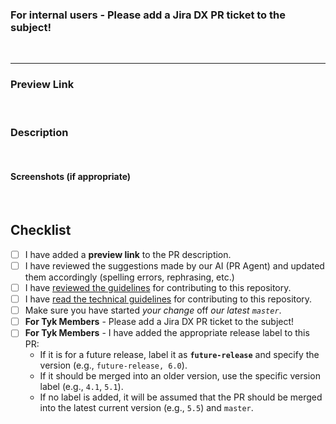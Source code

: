 ### For internal users - Please add a Jira DX PR ticket to the subject!
<br>

---

### Preview Link
<!-- Add a direct preview link to make it easier for the reviewer to review. Best to add a few direct links to the pages in the PR -->
<br>

### Description
<!-- 1. Describe your changes in detail. Why is this change required? What problem does it solve?
     2. Please explain the change to the reviewer. Pay special attention to changes that are hard to spot, 
       for example:
       2.1. Name change in the file name or directory name - please flag it out since it’s hard 
            to compare text after such a change 
       2.2. Terminology change - flag it out to make sure the reviewer is aware before approving
     3. @mentions of the person to review the proposed changes. They need to be able to know the topic well in order to approve it.
-->
<br>

#### Screenshots (if appropriate)
<br>

## Checklist
<!-- Go over all the following points, and put an `x` in all the boxes that apply -->

- [ ] I have added a **preview link** to the PR description.
- [ ] I have reviewed the suggestions made by our AI (PR Agent) and updated them accordingly (spelling errors, rephrasing, etc.)
- [ ] I have [reviewed the guidelines](https://github.com/TykTechnologies/tyk-docs/blob/master/CONTRIBUTING.md) for contributing to this repository.
- [ ] I have [read the technical guidelines](https://github.com/TykTechnologies/tyk-docs/blob/master/CONTRIBUTING-TECHNICAL-GUIDE.md) for contributing to this repository.
- [ ] Make sure you have started *your change* off *our latest `master`*.
- [ ] **For Tyk Members** - Please add a Jira DX PR ticket to the subject!
- [ ] **For Tyk Members** - I have added the appropriate release label to this PR:  
  - If it is for a future release, label it as **`future-release`** and specify the version (e.g., `future-release, 6.0`).  
  - If it should be merged into an older version, use the specific version label (e.g., `4.1`, `5.1`).  
  - If no label is added, it will be assumed that the PR should be merged into the latest current version (e.g., `5.5`) and `master`.
<!-- Label your PR according to the type of changes that your code introduces. This ensures that we know how/when to publish the PR. These are the options:
- Fixing typo (please merge to production) - add the label `now`
- Documenting a new feature (please merge to production) - add the label `now`
- Documentation for future release (please do not merge to production) - add label `future release` and label of the release
- [Something else (please add if needs merging to production or not) - add label according to the above logic -->
